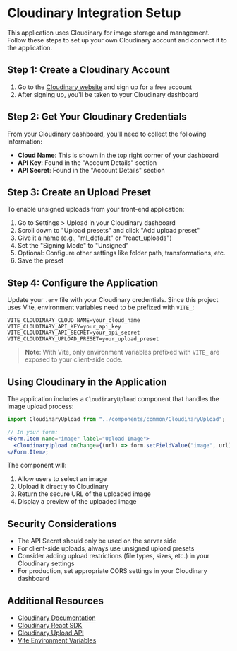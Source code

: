 # Cloudinary Integration Setup

This application uses Cloudinary for image storage and management. Follow these steps to set up your own Cloudinary account and connect it to the application.

## Step 1: Create a Cloudinary Account

1. Go to the [Cloudinary website](https://cloudinary.com/) and sign up for a free account
2. After signing up, you'll be taken to your Cloudinary dashboard

## Step 2: Get Your Cloudinary Credentials

From your Cloudinary dashboard, you'll need to collect the following information:

- **Cloud Name**: This is shown in the top right corner of your dashboard
- **API Key**: Found in the "Account Details" section
- **API Secret**: Found in the "Account Details" section

## Step 3: Create an Upload Preset

To enable unsigned uploads from your front-end application:

1. Go to Settings > Upload in your Cloudinary dashboard
2. Scroll down to "Upload presets" and click "Add upload preset"
3. Give it a name (e.g., "ml_default" or "react_uploads")
4. Set the "Signing Mode" to "Unsigned"
5. Optional: Configure other settings like folder path, transformations, etc.
6. Save the preset

## Step 4: Configure the Application

Update your `.env` file with your Cloudinary credentials. Since this project uses Vite, environment variables need to be prefixed with `VITE_`:

```
VITE_CLOUDINARY_CLOUD_NAME=your_cloud_name
VITE_CLOUDINARY_API_KEY=your_api_key
VITE_CLOUDINARY_API_SECRET=your_api_secret
VITE_CLOUDINARY_UPLOAD_PRESET=your_upload_preset
```

> **Note**: With Vite, only environment variables prefixed with `VITE_` are exposed to your client-side code.

## Using Cloudinary in the Application

The application includes a `CloudinaryUpload` component that handles the image upload process:

```jsx
import CloudinaryUpload from "../components/common/CloudinaryUpload";

// In your form:
<Form.Item name="image" label="Upload Image">
  <CloudinaryUpload onChange={(url) => form.setFieldValue("image", url)} />
</Form.Item>;
```

The component will:

1. Allow users to select an image
2. Upload it directly to Cloudinary
3. Return the secure URL of the uploaded image
4. Display a preview of the uploaded image

## Security Considerations

- The API Secret should only be used on the server side
- For client-side uploads, always use unsigned upload presets
- Consider adding upload restrictions (file types, sizes, etc.) in your Cloudinary settings
- For production, set appropriate CORS settings in your Cloudinary dashboard

## Additional Resources

- [Cloudinary Documentation](https://cloudinary.com/documentation)
- [Cloudinary React SDK](https://cloudinary.com/documentation/react_integration)
- [Cloudinary Upload API](https://cloudinary.com/documentation/upload_images)
- [Vite Environment Variables](https://vitejs.dev/guide/env-and-mode.html)
